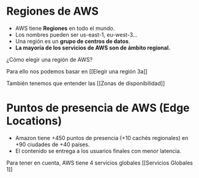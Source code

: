 
# Regiones de AWS

- AWS tiene **Regiones** en todo el mundo.
- Los nombres pueden ser us-east-1, eu-west-3...
- Una región es un **grupo de centros de datos**.
- **La mayoría de los servicios de AWS son de ámbito regional.**

¿Cómo elegir una región de AWS?

Para ello nos podemos basar en [[Elegir una región 3a]]

También tenemos que entender las [[Zonas de disponibilidad]]


# Puntos de presencia de AWS (Edge Locations)

* Amazon tiene +450 puntos de presencia (+10 cachés regionales) en +90 ciudades de +40 países.
* El contenido se entrega a los usuarios finales con menor latencia.

Para tener en cuenta, AWS tiene 4 servicios globales [[Servicios Globales 1]] 